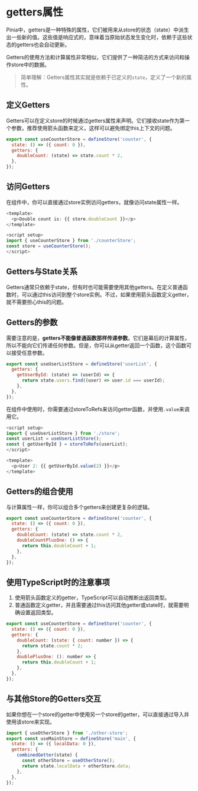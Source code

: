 # getters属性

Pinia中，getters是一种特殊的属性，它们被用来从store的状态（state）中派生出一些新的值。这些值是响应式的，意味着当原始状态发生变化时，依赖于这些状态的getters也会自动更新。

Getters的使用方法和计算属性非常相似，它们提供了一种简洁的方式来访问和操作store中的数据。
>简单理解：Getters属性其实就是依赖于已定义的`state`，定义了一个新的属性。

## 定义Getters

Getters可以在定义store的时候通过getters属性来声明。它们接收state作为第一个参数，推荐使用箭头函数来定义，这样可以避免绑定this上下文的问题。

```js
export const useCounterStore = defineStore('counter', {
  state: () => ({ count: 0 }),
  getters: {
    doubleCount: (state) => state.count * 2,
  },
});
```

## 访问Getters

在组件中，你可以直接通过store实例访问getters，就像访问state属性一样。

```js
<template>
  <p>Double count is: {{ store.doubleCount }}</p>
</template>

<script setup>
import { useCounterStore } from './counterStore';
const store = useCounterStore();
</script>
```

## Getters与State关系

Getters通常只依赖于state，但有时也可能需要使用其他getters。在定义普通函数时，可以通过this访问到整个store实例。不过，如果使用箭头函数定义getter，就不需要担心this的问题。

## Getters的参数

需要注意的是，**getters不能像普通函数那样传递参数**。它们是幕后的计算属性，所以不能向它们传递任何参数。但是，你可以从getter返回一个函数，这个函数可以接受任意参数。

```js
export const useUserListStore = defineStore('userList', {
  getters: {
    getUserById: (state) => (userId) => {
      return state.users.find((user) => user.id === userId);
    },
  },
});

```

在组件中使用时，你需要通过storeToRefs来访问getter函数，并使用`.value`来调用它。

```js
<script setup>
import { useUserListStore } from './store';
const userList = useUserListStore();
const { getUserById } = storeToRefs(userList);
</script>

<template>
  <p>User 2: {{ getUserById.value(2) }}</p>
</template>
```

## Getters的组合使用

与计算属性一样，你可以组合多个getters来创建更复杂的逻辑。

```js
export const useCounterStore = defineStore('counter', {
  state: () => ({ count: 0 }),
  getters: {
    doubleCount: (state) => state.count * 2,
    doubleCountPlusOne: () => {
      return this.doubleCount + 1;
    },
  },
});
```

## 使用TypeScript时的注意事项

1. 使用箭头函数定义的getter，TypeScript可以自动推断出返回类型。
2. 普通函数定义getter，并且需要通过this访问其他getter或state时，就需要明确设置返回类型。

```js
export const useCounterStore = defineStore('counter', {
  state: () => ({ count: 0 }),
  getters: {
    doubleCount: (state: { count: number }) => {
      return state.count * 2;
    },
    doublePlusOne: (): number => {
      return this.doubleCount + 1;
    },
  },
});
```

## 与其他Store的Getters交互

如果你想在一个store的getter中使用另一个store的getter，可以直接通过导入并使用该store来实现。

```js
import { useOtherStore } from './other-store';
export const useMainStore = defineStore('main', {
  state: () => ({ localData: 0 }),
  getters: {
    combinedGetter(state) {
      const otherStore = useOtherStore();
      return state.localData + otherStore.data;
    },
  },
});
```
